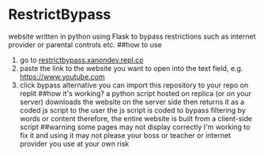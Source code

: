 # RestrictBypass
website written in python using Flask to bypass restrictions such as internet provider or parental controls etc.
##how to use 
1. go to <a href="restrictbypass.xanondev.repl.co">restrictbypass.xanondev.repl.co</a>
2. paste the link to the website you want to open into the text field, e.g. https://www.youtube.com
3. click bypass
alternative you can import this repository to your repo on replit
##how it's working?
a python script hosted on replica (or on your server) downloads the website on the server side
then returns it as a coded js script to the user
the js script is coded to bypass filtering by words or content
therefore, the entire website is built from a client-side script
##warning
some pages may not display correctly
I'm working to fix it
and using it may not please your boss or teacher or internet provider
you use at your own risk
